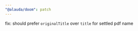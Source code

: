 ```yaml
---
"@alauda/doom": patch
---
```


fix: should prefer `originalTitle` over `title` for settled pdf name
